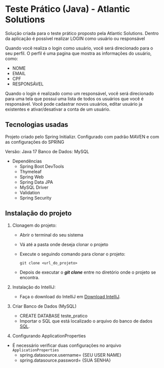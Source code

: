 # Teste Prático (Java) - Atlantic Solutions

Solução criada para o teste prático proposto pela Atlantic Solutions. 
Dentro da aplicação é possível realizar LOGIN como usuário ou responsável

Quando você realiza o login como usuário, você será direcionado para o seu perfil. 
O perfil é uma pagina que mostra as informações do usuário, como: 
  - NOME
  - EMAIL
  - CPF
  - RESPONSÁVEL

Quando o login é realizado como um responsável, você será direcionado para uma tela que possui uma lista de todos os usuários que você é responsável. 
Você pode cadastrar novos usuários, editar usuário ja existentes e ativar/desativar a conta de um usuário.

## Tecnologias usadas

Projeto criado pelo Spring Initializr.
Configurado com padrão MAVEN e com as configurações do SPRING

Versão: Java 17
Banco de Dados: MySQL

- Dependências
  - Spring Boot DevTools
  - Thymeleaf
  - Spring Web
  - Spring Data JPA
  - MySQL Driver
  - Validation
  - Spring Security

## Instalação do projeto

1. Clonagem do projeto:

   - Abrir o terminal do seu sistema
   - Vá até a pasta onde deseja clonar o projeto
   - Execute o seguindo comando para clonar o projeto:

     `git clone <url_do_projeto>`

   - Depois de executar o **_git clone_** entre no diretório onde o projeto se encontra.
  
2. Instalação do IntelliJ:

   - Faça o download do IntelliJ em
   [Download IntelliJ](https://www.jetbrains.com/pt-br/idea/download/?section=windows).

3. Criar Banco de Dados (MySQL)

   - CREATE DATABASE teste_pratico
   - Importar o SQL que está localizado o arquivo do banco de dados
     [SQL](https://github.com/shifaltz/atlantic-solutions-teste/blob/master/banco_de_dados/AtlanticTeste.sql).

4. Configurando ApplicationProperties

  - É necessário verificar duas configurações no arquivo `ApplicationProperties`
    - spring.datasource.username= {SEU USER NAME}
    - spring.datasource.password= {SUA SENHA}

  
  


